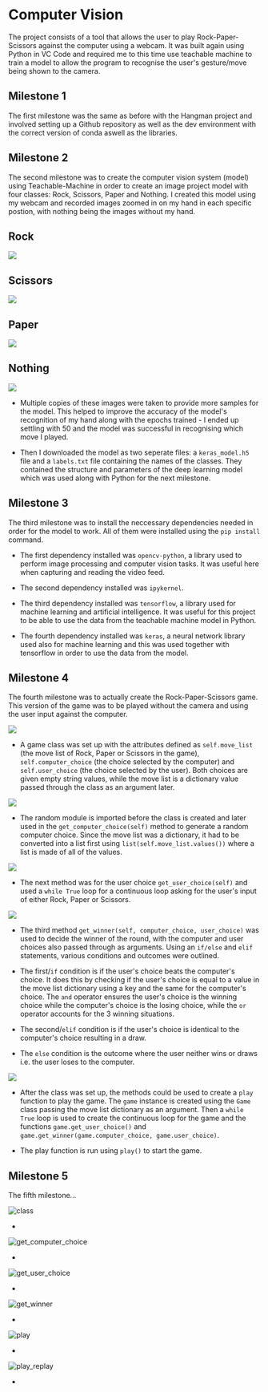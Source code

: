 # Computer Vision

The project consists of a tool that allows the user to play Rock-Paper-Scissors against the computer using a webcam. It was built again using Python in VC Code and required me to this time use teachable machine to train a model to allow the program to recognise the user's gesture/move being shown to the camera.

## Milestone 1

 The first milestone was the same as before with the Hangman project and involved setting up a Github repository as well as the dev environment with the correct version of conda aswell as the libraries.

 ## Milestone 2

The second milestone was to create the computer vision system (model) using Teachable-Machine in order to create an image project model with four classes: Rock, Scissors, Paper and Nothing. I created this model using my webcam and recorded images zoomed in on my hand in each specific postion, with nothing being the images without my hand.

## Rock
![](Model%20images/Rock/200.jpg)

## Scissors
![](Model%20images/Scissors/202.jpg)

## Paper
![](Model%20images/Paper/209.jpg)

## Nothing
![](Model%20images/Nothing/208.jpg)

- Multiple copies of these images were taken to provide more samples for the model. This helped to improve the accuracy of the model's recognition of my hand along with the epochs trained - I ended up settling with 50 and the model was successful in recognising which move I played. 

- Then I downloaded the model as two seperate files: a `keras_model.h5` file and a `labels.txt` file containing the names of the classes. They contained the structure and parameters of the deep learning model which was used along with Python for the next milestone.
 

 ## Milestone 3

The third milestone was to install the neccessary dependencies needed in order for the model to work. All of them were installed using the `pip install` command.

- The first dependency installed was `opencv-python`, a library used to perform image processing and computer vision tasks. It was useful here when capturing and reading the video feed.

- The second dependency installed was `ipykernel`.

- The third dependency installed was `tensorflow`, a library used for machine learning and artificial intelligence. It was useful for this project to be able to use the data from the teachable machine model in Python.

- The fourth dependency installed was `keras`, a neural network library used also for machine learning and this was used together with tensorflow in order to use the data from the model.


 ## Milestone 4

The fourth milestone was to actually create the Rock-Paper-Scissors game. This version of the game was to be played without the camera and using the user input against the computer.

![](Documentation/4/1.png)

- A game class was set up with the attributes defined as `self.move_list` (the move list of Rock, Paper or Scissors in the game), `self.computer_choice` (the choice selected by the computer)  and `self.user_choice` (the choice selected by the user). Both choices are given empty string values, while the move list is a dictionary value passed through the class as an argument later. 

![](Documentation/4/2.png)

- The random module is imported before the class is created and later used in the `get_computer_choice(self)` method to generate a random computer choice. Since the move list was a dictionary, it had to be converted into a list first using `list(self.move_list.values())` where a list is made of all of the values. 

![](Documentation/4/3.png)

- The next method was for the user choice `get_user_choice(self)` and used a `while True` loop for a continuous loop asking for the user's input of either Rock, Paper or Scissors. 

![](Documentation/4/4.png)

- The third method `get_winner(self, computer_choice, user_choice)` was used to decide the winner of the round, with the computer and user choices also passed through as arguments. Using an `if/else` and `elif` statements, various conditions and outcomes were outlined. 

- The first/`if` condition is if the user's choice beats the computer's choice. It does this by checking if the user's choice is equal to a value in the move list dictionary using a key and the same for the computer's choice. The `and` operator ensures the user's choice is the winning choice while the computer's choice is the losing choice, while the `or` operator accounts for the 3 winning situations.

- The second/`elif` condition is if the user's choice is identical to the computer's choice resulting in a draw.

- The `else` condition is the outcome where the user neither wins or draws i.e. the user loses to the computer.

![](Documentation/4/5.png)

- After the class was set up, the methods could be used to create a `play` function to play the game. The `game` instance is created using the `Game` class passing the move list dictionary as an argument. Then a `while True` loop is used to create the continuous loop for the game and the functions `game.get_user_choice()` and `game.get_winner(game.computer_choice, game.user_choice)`.

- The play function is run using `play()` to start the game.

 ## Milestone 5

 The fifth milestone...

 ![class](../../../C:/AiCore/Computer%20Vision/Documentation/5/1.png)

 - 

 ![get_computer_choice](../../../C:/AiCore/Computer%20Vision/Documentation/5/2.png)
 
-

 ![get_user_choice](../../../C:/AiCore/Computer%20Vision/Documentation/5/3.png)

-

 ![get_winner](../../../C:/AiCore/Computer%20Vision/Documentation/5/4.png)

-

 ![play](../../../C:/AiCore/Computer%20Vision/Documentation/5/5.png)

-

 ![play_replay](../../../C:/AiCore/Computer%20Vision/Documentation/5/6.png)

 -